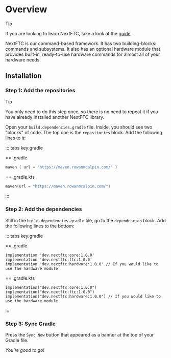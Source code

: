 # Overview

> [!TIP]
> If you are looking to learn NextFTC, take a look at the [guide](/guide/about).

NextFTC is our command-based framework. It has two building-blocks: commands and subsystems. It also has an optional 
hardware module that provides built-in, ready-to-use hardware commands for almost all of your hardware needs.

## Installation

### Step 1: Add the repositories

> [!TIP]
> You only need to do this step once, so there is no need to repeat it if you have already installed another NextFTC 
> library.

Open your `build.dependencies.gradle` file. Inside, you should see two "blocks" of code. The top one is the
`repositories` block. Add the following lines to it:

::: tabs key:gradle

== .gradle

```groovy
maven { url = "https://maven.rowanmcalpin.com/" }
```

== .gradle.kts

```kotlin
maven(url = "https://maven.rowanmcalpin.com/")
```

:::

### Step 2: Add the dependencies

Still in the `build.dependencies.gradle` file, go to the `dependencies` block. Add the following lines to the bottom:

::: tabs key:gradle

== .gradle

```groovy-vue
implementation 'dev.nextftc:core:1.0.0'
implementation 'dev.nextftc:ftc:1.0.0'
implementation 'dev.nextftc:hardware:1.0.0' // If you would like to use the hardware module
```

== .gradle.kts

```kotlin-vue
implementation("dev.nextftc:core:1.0.0")
implementation("dev.nextftc:ftc:1.0.0")
implementation("dev.nextftc:hardware:1.0.0") // If you would like to use the hardware module
```

:::

### Step 3: Sync Gradle

Press the `Sync Now` button that appeared as a banner at the top of your Gradle file.

*You're good to go!*